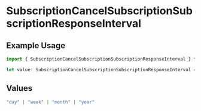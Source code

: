 # SubscriptionCancelSubscriptionSubscriptionResponseInterval

## Example Usage

```typescript
import { SubscriptionCancelSubscriptionSubscriptionResponseInterval } from "jani-payments/models/operations";

let value: SubscriptionCancelSubscriptionSubscriptionResponseInterval = "day";
```

## Values

```typescript
"day" | "week" | "month" | "year"
```